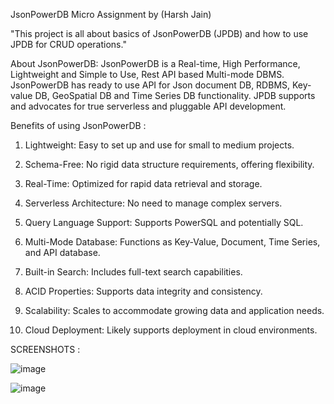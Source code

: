 JsonPowerDB Micro Assignment by (Harsh Jain)

"This project is all about basics of JsonPowerDB (JPDB) and how to use JPDB for CRUD operations."

About JsonPowerDB:
JsonPowerDB is a Real-time, High Performance, Lightweight and Simple to Use, Rest API based Multi-mode DBMS. JsonPowerDB has ready to use API for Json document DB, RDBMS, Key-value DB, GeoSpatial DB and Time Series DB functionality. JPDB supports and advocates for true serverless and pluggable API development.

Benefits of using JsonPowerDB :

1) Lightweight: Easy to set up and use for small to medium projects.

2) Schema-Free: No rigid data structure requirements, offering flexibility.

3) Real-Time: Optimized for rapid data retrieval and storage.

4) Serverless Architecture: No need to manage complex servers.

5) Query Language Support: Supports PowerSQL and potentially SQL.

6) Multi-Mode Database: Functions as Key-Value, Document, Time Series, and API database.

7) Built-in Search: Includes full-text search capabilities.

8) ACID Properties: Supports data integrity and consistency.

9) Scalability: Scales to accommodate growing data and application needs.

10) Cloud Deployment: Likely supports deployment in cloud environments.


SCREENSHOTS : 

![image](https://github.com/harshjain22/JPDB-Micro-Assignment/assets/96140368/19d0a108-e352-49d5-ad37-b75cc7e95c96)

![image](https://github.com/harshjain22/JPDB-Micro-Assignment/assets/96140368/54c12580-99a7-4adc-857f-0b48bcdd68ab)
